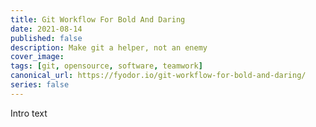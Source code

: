 ```yaml
---
title: Git Workflow For Bold And Daring
date: 2021-08-14
published: false
description: Make git a helper, not an enemy
cover_image:
tags: [git, opensource, software, teamwork]
canonical_url: https://fyodor.io/git-workflow-for-bold-and-daring/
series: false
---
```


Intro text